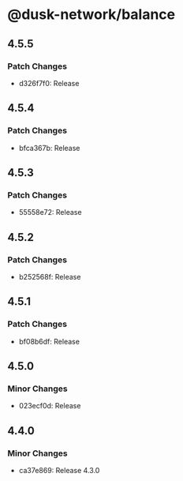 # @dusk-network/balance

## 4.5.5

### Patch Changes

- d326f7f0: Release

## 4.5.4

### Patch Changes

- bfca367b: Release

## 4.5.3

### Patch Changes

- 55558e72: Release

## 4.5.2

### Patch Changes

- b252568f: Release

## 4.5.1

### Patch Changes

- bf08b6df: Release

## 4.5.0

### Minor Changes

- 023ecf0d: Release

## 4.4.0

### Minor Changes

- ca37e869: Release 4.3.0
